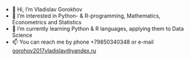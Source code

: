 - 👋 Hi, I’m Vladislav Gorokhov
- 👀 I’m interested in Python- & R-programming, Mathematics, Econometrics and Statistics
- 🌱 I’m currently learning Python & R languages, applying them to Data Science
- 📫 You can reach me by phone +79850340348 or e-mail gorohov2017vladislav@yandex.ru

<!---
VladOnMyOwn/VladOnMyOwn is a ✨ special ✨ repository because its `README.md` (this file) appears on your GitHub profile.
You can click the Preview link to take a look at your changes.
--->

